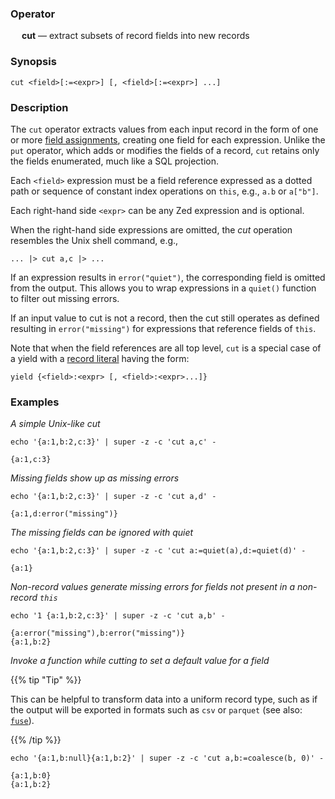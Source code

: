 ### Operator

&emsp; **cut** &mdash; extract subsets of record fields into new records

### Synopsis

```
cut <field>[:=<expr>] [, <field>[:=<expr>] ...]
```
### Description

The `cut` operator extracts values from each input record in the
form of one or more [field assignments](../pipeline-model.md#field-assignments),
creating one field for each expression.  Unlike the `put` operator,
which adds or modifies the fields of a record, `cut` retains only the
fields enumerated, much like a SQL projection.

Each `<field>` expression must be a field reference expressed as a dotted path or sequence of
constant index operations on `this`, e.g., `a.b` or `a["b"]`.

Each right-hand side `<expr>` can be any Zed expression and is optional.

When the right-hand side expressions are omitted,
the _cut_ operation resembles the Unix shell command, e.g.,
```
... |> cut a,c |> ...
```
If an expression results in `error("quiet")`, the corresponding field is omitted
from the output.  This allows you to wrap expressions in a `quiet()` function
to filter out missing errors.

If an input value to cut is not a record, then the cut still operates as defined
resulting in `error("missing")` for expressions that reference fields of `this`.

Note that when the field references are all top level,
`cut` is a special case of a yield with a
[record literal](../expressions.md#record-expressions) having the form:
```
yield {<field>:<expr> [, <field>:<expr>...]}
```

### Examples

_A simple Unix-like cut_
```mdtest-command
echo '{a:1,b:2,c:3}' | super -z -c 'cut a,c' -
```

```mdtest-output
{a:1,c:3}
```
_Missing fields show up as missing errors_
```mdtest-command
echo '{a:1,b:2,c:3}' | super -z -c 'cut a,d' -
```

```mdtest-output
{a:1,d:error("missing")}
```
_The missing fields can be ignored with quiet_
```mdtest-command
echo '{a:1,b:2,c:3}' | super -z -c 'cut a:=quiet(a),d:=quiet(d)' -
```

```mdtest-output
{a:1}
```
_Non-record values generate missing errors for fields not present in a non-record `this`_
```mdtest-command
echo '1 {a:1,b:2,c:3}' | super -z -c 'cut a,b' -
```

```mdtest-output
{a:error("missing"),b:error("missing")}
{a:1,b:2}
```
_Invoke a function while cutting to set a default value for a field_

{{% tip "Tip" %}}

This can be helpful to transform data into a uniform record type, such as if
the output will be exported in formats such as `csv` or `parquet` (see also:
[`fuse`](fuse.md)).

{{% /tip %}}

```mdtest-command
echo '{a:1,b:null}{a:1,b:2}' | super -z -c 'cut a,b:=coalesce(b, 0)' -
```

```mdtest-output
{a:1,b:0}
{a:1,b:2}
```
